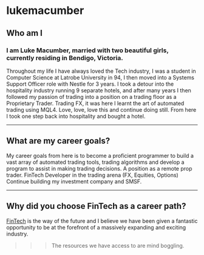 # lukemacumber

## Who am I
### I am Luke Macumber, married with two beautiful girls, currently residing in Bendigo, Victoria. 
Throughout my life I have always loved the Tech industry, I was a student in Computer Science at Latrobe University in 94, I then moved into a Systems Support Officer role with Nestle for 3 years.  I took a detour into the hospitality industry running 9 separate hotels, and after many years I then followed my passion of trading into a position on a trading floor as a Proprietary Trader.  Trading FX, it was here I learnt the art of automated trading using MQL4.  Love, love, love this and continue doing still.  From here I took one step back into hospitality and bought a hotel.
___
## What are my career goals?
My career goals from here is to become a proficient programmer to build a vast array of automated trading tools, trading algorithms and develop a program to assist in making trading decisions.
A position as a remote prop trader.
FinTech Developer in the trading arena (FX, Equities, Options)
Continue building my investment company and SMSF.
___
## Why did you choose FinTech as a career path?
[FinTech](https://en.wikipedia.org/wiki/Financial_technology)
 is the way of the future and I believe we have been given a fantastic opportunity to be at the forefront of a massively expanding and exciting industry.  
 >>>The resources we have access to are mind boggling.

